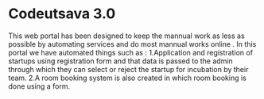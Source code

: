# Codeutsava 3.0    
This web portal has been designed to keep the mannual work as less as possible by automating services and do most mannual works online . 
In this portal we have automated things such as :
1.Application and registration of startups using registration form and that data is passed to the admin through which they can select or reject the startup for incubation by their team.
2.A room booking system is also created in which room booking is done using a form.
